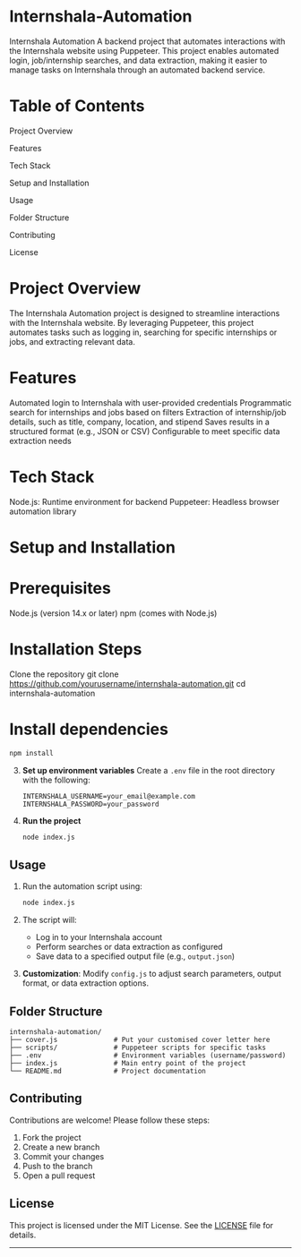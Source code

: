 # Internshala-Automation
 
Internshala Automation
A backend project that automates interactions with the Internshala website using Puppeteer. This project enables automated login, job/internship searches, and data extraction, making it easier to manage tasks on Internshala through an automated backend service.

# Table of Contents
Project Overview

Features

Tech Stack

Setup and Installation

Usage

Folder Structure

Contributing

License

# Project Overview
The Internshala Automation project is designed to streamline interactions with the Internshala website. By leveraging Puppeteer, this project automates tasks such as logging in, searching for specific internships or jobs, and extracting relevant data.

# Features
Automated login to Internshala with user-provided credentials
Programmatic search for internships and jobs based on filters
Extraction of internship/job details, such as title, company, location, and stipend
Saves results in a structured format (e.g., JSON or CSV)
Configurable to meet specific data extraction needs
# Tech Stack
Node.js: Runtime environment for backend
Puppeteer: Headless browser automation library
# Setup and Installation
# Prerequisites
Node.js (version 14.x or later)
npm (comes with Node.js)
# Installation Steps
 Clone the repository
git clone https://github.com/yourusername/internshala-automation.git
cd internshala-automation

# Install dependencies

   ```bash
   npm install
   ```

3. **Set up environment variables**
   Create a `.env` file in the root directory with the following:

   ```plaintext
   INTERNSHALA_USERNAME=your_email@example.com
   INTERNSHALA_PASSWORD=your_password
   ```

4. **Run the project**
   ```bash
   node index.js
   ```

## Usage

1. Run the automation script using:
   ```bash
   node index.js
   ```
2. The script will:

   - Log in to your Internshala account
   - Perform searches or data extraction as configured
   - Save data to a specified output file (e.g., `output.json`)

3. **Customization**: Modify `config.js` to adjust search parameters, output format, or data extraction options.

## Folder Structure

```plaintext
internshala-automation/
├── cover.js              # Put your customised cover letter here
├── scripts/              # Puppeteer scripts for specific tasks
├── .env                  # Environment variables (username/password)
├── index.js              # Main entry point of the project
└── README.md             # Project documentation
```

## Contributing

Contributions are welcome! Please follow these steps:

1. Fork the project
2. Create a new branch
3. Commit your changes
4. Push to the branch
5. Open a pull request

## License

This project is licensed under the MIT License. See the [LICENSE](LICENSE) file for details.

---
